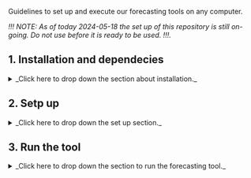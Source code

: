 Guidelines to set up and execute our forecasting tools on any computer.

_!!! NOTE: As of today 2024-05-18 the set up of this repository is still on-going. Do not use before it is ready to be used. !!!._

## 1. Installation and dependecies
<details>
<summary>_Click here to drop down the section about installation._</summary>
    
### 1.1 To get our Sidfex-NextsimF tool:

        git clone https://github.com/datlas-ocean/Sidfex-NextsimF.git

#### 1.2 `copernicusmarine`
- If you do not already have a user at `copernicusmarine`, registrer [here](https://data.marine.copernicus.eu/register). This can take a few days.

- Install the [copernicusmarine Toolbox](https://help.marine.copernicus.eu/en/collections/9080063-copernicus-marine-toolbox) via `mamba`, `conda` or `pip`:


    - `pip`:

        python -m pip install copernicusmarine 
        python -m pip install copernicusmarine --upgrade
      
    - `mamba`:
        1. Open the *Miniforge Prompt*  to create a new environment (could be anything, but let's call it `copernicusmarine`) and install the `copernicusmarine` Toolbox from conda-forge:

                mamba create --name copernicusmarine conda-forge::copernicusmarine --yes

        2. Activate the newly created environment (called `copernicusmarine`) to use the Toolbox (either for the CLI or PythonAPI):

                mamba activate copernicusmarine

    - `conda`:
        1.  Install the `copernicusmarine` Toolbox from PyPI:

                    python -m pip install copernicusmarine


  As of today (26. April 2024), the latest version is `copernicusmarine-1.1.1`. You can check which version you have by running `copernicusmarine --version` or `copernicusmarine -V` in your command line interface in  your terminal.

#### 1.3 `wget`
- Can be installed using [homebrew](https://brew.sh):

        brew install wget

#### 1.4 `sitrack`
- clone [`sitrack`](https://github.com/brodeau/sitrack) into the `<somewhere>` directory on your computer

        cd <somewhere>/
        git clone https://github.com/brodeau/sitrack.git

- make `python` able to locate the sitrack modules, so add the following line to your `.bashrc`, `.profile`, or equivalent:

        export PYTHONPATH=<absolute_path_to_somewhere>/sitrack:${PYTHONPATH}

#### 1.5 `mojito`
- clone [`mojito`](https://github.com/brodeau/mojito) into the `<somewhere>` directory on your computer

        cd <somewhere>/
        git clone git@github.com:brodeau/mojito.git

- make `python` able to locate the mojito modules, so add the following line to your `.bashrc`, `.profile`, or equivalent:

        export PYTHONPATH=<absolute_path_to_somewhere>/mojito:${PYTHONPATH}

#### 1.6 `python-basemap` and `climporn` package
Required if you want to use the plotting functionality (usually triggered with `iplot=1` in the various scripts in `sitrack`).

[Climporn](https://github.com/brodeau/climporn) is available here.

</details>

## 2. Setp up
<details>
<summary>_Click here to drop down the set up section._</summary>

### 2.1 Edit the environment file

### 2.2 Edit sitrack
Some of this is needed only until LB has accepted our pull request to sitrack. TO BE UPDATED.

### Link to our `si3_part_tracker.py`:
* In `sitrack`:
```
cd <YOUR-INSTALL-DIR>/sitrack/
mv si3_part_tracker.py si3_part_tracker_SRC.py
ln -sf <YOUR-INSTALL-DIR>/Sidfex-NextsimF/SRC/scripts4sitrack/si3_part_tracker.py .
```
### Link to our `generate_sidfex_seeding_vol2.py`:
```
cd <YOUR-INSTALL-DIR>/sitrack/tools/
ln -sf <YOUR-INSTALL-DIR>/Sidfex-NextsimF/SRC/scripts4sitrack/generate_sidfex_seeding_vol2.py .
```

### `xy_arctic_to_meshmask.py`
* In `sitrack/tools/xy_arctic_to_meshmask.py`: Changed default values of *lat0* and *lon0* to lat0=90., lon0=-45.

### `util.py`
In `sitrack/sitrack/:
* Function `Geo2CartNPSkm1D`: changed default values of *lat0* and *lon0* to `Geo2CartNPSkm1D( pcoorG, lat0=90., lon0=-45. ):`
* Function `CartNPSkm2Geo1D`: changed default values of *lat0* and *lon0* to `CartNPSkm2Geo1D( pcoorC, lat0=90., lon0=-45. ):`
* Function `ConvertGeo2CartesianNPSkm`: changed default values of *lat0* and *lon0* to `ConvertGeo2CartesianNPSkm( plat, plon, lat0=90., lon0=-45. ):`
* Function `ConvertCartesianNPSkm2Geo`: changed default values of *lat0* and *lon0* to `ConvertCartesianNPSkm2Geo( pY, pX, lat0=90., lon0=-45. ):`

### `ncio.py`
In `sitrack/sitrack/:
* Line 230: `v_bid  = f_out.createVariable('id_buoy',   'i8',(cd_buoy,))` changed from `i4` to `i8`.
* Line 249: `    v_buoy[:] = np.arange(Nb,dtype='i8')` changed from `i4` to `i8`.
* Line 457 inside function `ModelFileTimeInfo`: `zz = split('-',vn[2])` changed `vn[1]` to `vn[2]` due to naming of concatinated `neXtSIM-F` file.

### `tracking.py`
In `sitrack/sitrack/:
* Added the function:

        def SidfexSeeding( filepath='./sidfexloc.dat' ):
        ''' Generate seeding lon lat from sidfex buoys read from text file.
        Returns an array with lat lon and another with buoy IDs.
        '''
        print("============= SIDFEX SEEDING")
        #debug example zLatLon = np.array([ [75.,190.] ])
        sidfexdat = ReadFromSidfexDatFile( filepath )
        print('sidfexdat', sidfexdat)
        print('sidfexdat.shape', sidfexdat.shape)
        print('sidfexdat.ndim', sidfexdat.ndim)
        if sidfexdat.ndim > 1:
            zLatLon = sidfexdat[:,[2,1]] # reverse order of columns so that it is now lat lon.
            zIDs = sidfexdat[:,0].astype(int)
        else:
            zLatLonsingle = sidfexdat[[2,1]]
            zLatLon=np.stack((zLatLonsingle,zLatLonsingle))  # here we duplicate the line to avoid problem when read by script generate_seeding
            zIDssingle = sidfexdat[0].astype(int)
            zIDs = np.stack((zIDssingle,zIDssingle)) # here we duplicate the line to avoid problem when read by script generate_seeding
        return zLatLon,zIDs

* Added the function:

        def ReadFromSidfexDatFile( filepath='./sidfexloc.dat' ):
        '''
            Reads from text file sidfex.dat and returns an array with id, lon, lat for all sidfex buoys at a given date.
        '''
        from os.path import exists
        if (exists(filepath)):
            # reads buoys id and locations (lon lat) from text file
            listbuoys = np.genfromtxt(open(filepath))
            # Keep track of how many buoys are read in input file
            NBUOYTOTR=listbuoys.shape[0]
            print("======== Nb of buoys read from sidfex file......"+str(NBUOYTOTR))
        else:
            print("============================================")
            print("=== Error ! 'sidfexloc.dat' file is missing.")
            print("============================================")
            exit(0)
        return listbuoys

* Commented the function `debugSeeding1():`.

</details>

## 3. Run the tool
<details>
<summary>_Click here to drop down the  section to run the forecasting tool._</summary>

</details>
